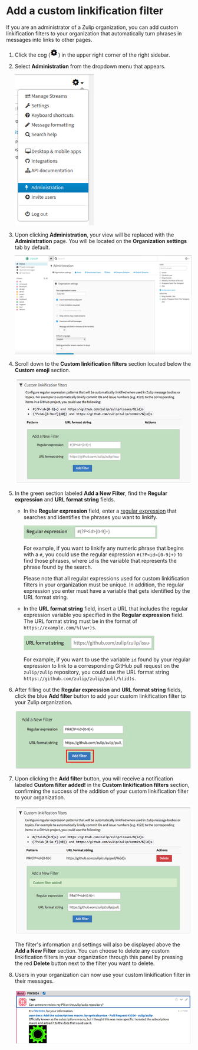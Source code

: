 # Add a custom linkification filter

If you are an administrator of a Zulip organization, you can add custom
linkification filters to your organization that automatically turn phrases in
messages into links to other pages.

1. Click the cog (![cog](/static/images/help/cog.png)) in the upper right corner
of the right sidebar.

2. Select **Administration** from the dropdown menu that appears.

    ![Administration dropdown](/static/images/help/administration.png)

3. Upon clicking **Administration**, your view will be replaced with the
**Administration** page. You will be located on the **Organization settings**
tab by default.

    ![Administration page](/static/images/help/admin-window.png)

4. Scroll down to the **Custom linkification filters** section located below the
**Custom emoji** section.

    ![Custom linkification filters](/static/images/help/custom-link-section.png)


5. In the green section labeled **Add a New Filter**, find the **Regular expression**
and **URL format string** fields.

    * In the **Regular expression** field, enter a
[regular expression](http://www.regular-expressions.info) that searches and
identifies the phrases you want to linkify.

        ![Regular expression](/static/images/help/filter-regex.png)

        For example, if you want to linkify any numeric phrase that begins with
a `#`, you could use the regular expression `#(?P<id>[0-9]+)` to find those
phrases, where `id` is the variable that represents the phrase found by the
search.

        Please note that all regular expressions used for custom linkification
filters in your organization must be unique. In addition, the regular expression
you enter must have a variable that gets identified by the URL format string.

    * In the **URL format string** field, insert a URL that includes the regular
expression variable you specified in the **Regular expression** field. The URL
format string must be in the format of `https://example.com/%(\w+)s`.

        ![URL format string](/static/images/help/url-format-string.png)

        For example, if you want to use the variable `id` found by your regular
expression to link to a corresponding GitHub pull request on the `zulip/zulip`
repository, you could use the URL format string
`https://github.com/zulip/zulip/pull/%(id)s`.

6. After filling out the **Regular expression** and **URL format string**
fields, click the blue **Add filter** button to add your custom linkification
filter to your Zulip organization.

    ![Add filter](/static/images/help/add-filter.png)

7. Upon clicking the **Add filter** button, you will receive a notification
labeled **Custom filter added!** in the **Custom linkification filters**
section, confirming the success of the addition of your custom linkification
filter to your organization.

    ![Custom linkification filter success](/static/images/help/custom-filter-success.png)

    The filter's information and settings will also be displayed above the **Add a New Filter**
section. You can choose to delete any custom linkification filters in your
organization through this panel by pressing the red **Delete** button next to
the filter you want to delete.

8. Users in your organization can now use your custom linkification filter in
their messages.

    ![Custom linkification filter demo](/static/images/help/custom-filter-demo.png)
